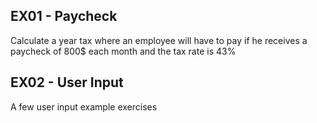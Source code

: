 EX01 - Paycheck
---

Calculate a year tax where an employee will have to pay if he receives a paycheck of 800$ each month and the tax rate is 43%


EX02 - User Input
---

A few user input example exercises
